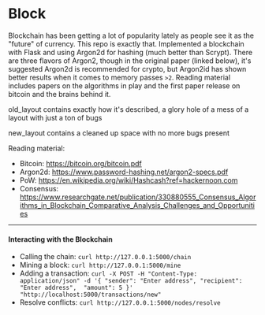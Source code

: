 # Block
Blockchain has been getting a lot of popularity lately as people see it as the "future" of currency. This repo is exactly that. Implemented a blockchain with Flask and using Argon2d for hashing (much better than Scrypt). There are three flavors of Argon2, though in the original paper (linked below), it's suggested Argon2d is recommended for crypto, but Argon2id has shown better results when it comes to memory passes `>2`. Reading material includes papers on the algorithms in play and the first paper release on bitcoin and the brains behind it.

old_layout contains exactly how it's described, a glory hole of a mess of a layout with just a ton of bugs

new_layout contains a cleaned up space with no more bugs present

Reading material:
- Bitcoin: https://bitcoin.org/bitcoin.pdf
- Argon2d: https://www.password-hashing.net/argon2-specs.pdf
- PoW: https://en.wikipedia.org/wiki/Hashcash?ref=hackernoon.com
- Consensus: https://www.researchgate.net/publication/330880555_Consensus_Algorithms_in_Blockchain_Comparative_Analysis_Challenges_and_Opportunities

-----
#### Interacting with the Blockchain

- Calling the chain: `curl http://127.0.0.1:5000/chain`
- Mining a block: `curl http://127.0.0.1:5000/mine`
- Adding a transaction: `curl -X POST -H "Content-Type: application/json" -d '{
 "sender": "Enter address",
 "recipient": "Enter address", 
 "amount": 5
}' "http://localhost:5000/transactions/new"`
- Resolve conflicts: `curl http://127.0.0.1:5000/nodes/resolve`
